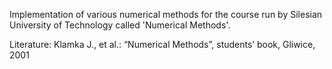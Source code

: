 Implementation of various numerical methods for the course run by Silesian University of Technology called 'Numerical Methods'.

Literature:
Klamka J., et al.: “Numerical Methods”, students’ book, Gliwice, 2001